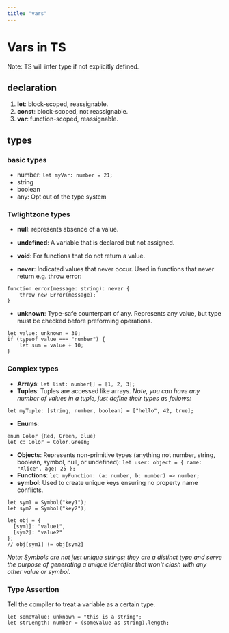 ```yaml
---
title: "vars"
---
```


# Vars in TS

Note: TS will infer type if not explicitly defined. 

## declaration

1. **let**: block-scoped, reassignable.
2. **const**: block-scoped, not reassignable.
3. **var**: function-scoped, reassignable.

## types

### basic types

- number: `let myVar: number = 21;`
- string
- boolean
- any: Opt out of the type system

### Twlightzone types

- **null**: represents absence of a value.

- **undefined**: A variable that is declared but not assigned.

- **void**: For functions that do not return a value.

- **never**: Indicated values that never occur. Used in functions that never return e.g. throw error: 
```
function error(message: string): never {
    throw new Error(message);
}
```
- **unknown**: Type-safe counterpart of any. Represents any value, but type must be checked before preforming operations.
```
let value: unknown = 30;
if (typeof value === "number") {
    let sum = value + 10;
}
```
### Complex types

- **Arrays**: `let list: number[] = [1, 2, 3];`
- **Tuples**: Tuples are accessed like arrays. *Note, you can have any number of values in a tuple, just define their types as follows:* 
```
let myTuple: [string, number, boolean] = ["hello", 42, true];
```
- **Enums**:
```
enum Color {Red, Green, Blue}
let c: Color = Color.Green;
```
- **Objects**: Represents non-primitive types (anything not number, string, boolean, symbol, null, or undefined): `let user: object = { name: "Alice", age: 25 };`
- **Functions**: `let myFunction: (a: number, b: number) => number;`
- **symbol**: Used to create unique keys ensuring no property name conflicts. 
```
let sym1 = Symbol("key1");
let sym2 = Symbol("key2");

let obj = {
  [sym1]: "value1",
  [sym2]: "value2"
};
// obj[sym1] != obj[sym2]

```
*Note: Symbols are not just unique strings; they are a distinct type and serve the purpose of generating a unique identifier that won't clash with any other value or symbol.*

### Type Assertion

Tell the compiler to treat a variable as a certain type.

    let someValue: unknown = "this is a string";
    let strLength: number = (someValue as string).length;


